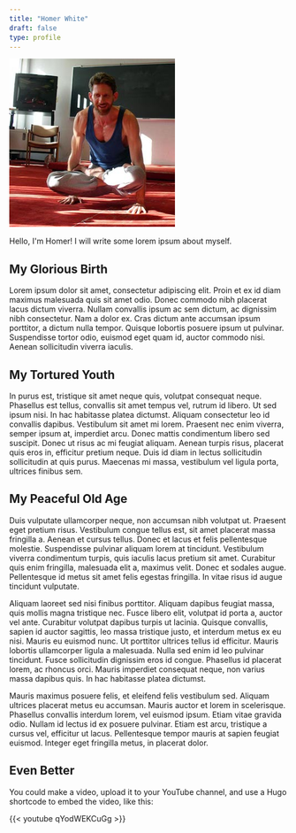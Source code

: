 ```yaml
---
title: "Homer White"
draft: false
type: profile
---
```


![Homer coming down from utpluthihi.](homerutpluthihi.jpg)

Hello, I'm Homer!  I will write some lorem ipsum about myself.

<!--more-->

## My Glorious Birth

Lorem ipsum dolor sit amet, consectetur adipiscing elit. Proin et ex id diam maximus malesuada quis sit amet odio. Donec commodo nibh placerat lacus dictum viverra. Nullam convallis ipsum ac sem dictum, ac dignissim nibh consectetur. Nam a dolor ex. Cras dictum ante accumsan ipsum porttitor, a dictum nulla tempor. Quisque lobortis posuere ipsum ut pulvinar. Suspendisse tortor odio, euismod eget quam id, auctor commodo nisi. Aenean sollicitudin viverra iaculis.

## My Tortured Youth

In purus est, tristique sit amet neque quis, volutpat consequat neque. Phasellus est tellus, convallis sit amet tempus vel, rutrum id libero. Ut sed ipsum nisi. In hac habitasse platea dictumst. Aliquam consectetur leo id convallis dapibus. Vestibulum sit amet mi lorem. Praesent nec enim viverra, semper ipsum at, imperdiet arcu. Donec mattis condimentum libero sed suscipit. Donec ut risus ac mi feugiat aliquam. Aenean turpis risus, placerat quis eros in, efficitur pretium neque. Duis id diam in lectus sollicitudin sollicitudin at quis purus. Maecenas mi massa, vestibulum vel ligula porta, ultrices finibus sem.


## My Peaceful Old Age

Duis vulputate ullamcorper neque, non accumsan nibh volutpat ut. Praesent eget pretium risus. Vestibulum congue tellus est, sit amet placerat massa fringilla a. Aenean et cursus tellus. Donec et lacus et felis pellentesque molestie. Suspendisse pulvinar aliquam lorem at tincidunt. Vestibulum viverra condimentum turpis, quis iaculis lacus pretium sit amet. Curabitur quis enim fringilla, malesuada elit a, maximus velit. Donec et sodales augue. Pellentesque id metus sit amet felis egestas fringilla. In vitae risus id augue tincidunt vulputate.

Aliquam laoreet sed nisi finibus porttitor. Aliquam dapibus feugiat massa, quis mollis magna tristique nec. Fusce libero elit, volutpat id porta a, auctor vel ante. Curabitur volutpat dapibus turpis ut lacinia. Quisque convallis, sapien id auctor sagittis, leo massa tristique justo, et interdum metus ex eu nisi. Mauris eu euismod nunc. Ut porttitor ultrices tellus id efficitur. Mauris lobortis ullamcorper ligula a malesuada. Nulla sed enim id leo pulvinar tincidunt. Fusce sollicitudin dignissim eros id congue. Phasellus id placerat lorem, ac rhoncus orci. Mauris imperdiet consequat neque, non varius massa dapibus quis. In hac habitasse platea dictumst.

Mauris maximus posuere felis, et eleifend felis vestibulum sed. Aliquam ultrices placerat metus eu accumsan. Mauris auctor et lorem in scelerisque. Phasellus convallis interdum lorem, vel euismod ipsum. Etiam vitae gravida odio. Nullam id lectus id ex posuere pulvinar. Etiam est arcu, tristique a cursus vel, efficitur ut lacus. Pellentesque tempor mauris at sapien feugiat euismod. Integer eget fringilla metus, in placerat dolor. 

## Even Better

You could make a video, upload it to your YouTube channel, and use a Hugo shortcode to embed the video, like this:

{{< youtube qYodWEKCuGg >}}
